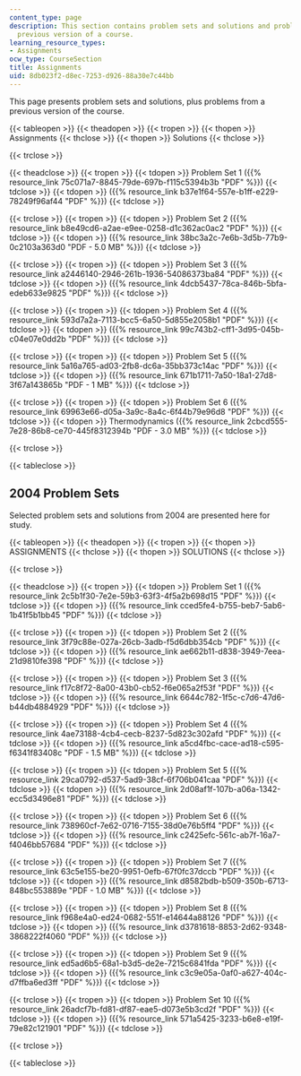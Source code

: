 ```yaml
---
content_type: page
description: This section contains problem sets and solutions and problems from the
  previous version of a course.
learning_resource_types:
- Assignments
ocw_type: CourseSection
title: Assignments
uid: 8db023f2-d8ec-7253-d926-88a30e7c44bb
---
```


This page presents problem sets and solutions, plus problems from a previous version of the course.

{{< tableopen >}}
{{< theadopen >}}
{{< tropen >}}
{{< thopen >}}
Assignments
{{< thclose >}}
{{< thopen >}}
Solutions
{{< thclose >}}

{{< trclose >}}

{{< theadclose >}}
{{< tropen >}}
{{< tdopen >}}
Problem Set 1 ({{% resource_link 75c071a7-8845-79de-697b-f115c5394b3b "PDF" %}})
{{< tdclose >}}
{{< tdopen >}}
({{% resource_link b37e1f64-557e-b1ff-e229-78249f96af44 "PDF" %}})
{{< tdclose >}}

{{< trclose >}}
{{< tropen >}}
{{< tdopen >}}
Problem Set 2 ({{% resource_link b8e49cd6-a2ae-e9ee-0258-d1c362ac0ac2 "PDF" %}})
{{< tdclose >}}
{{< tdopen >}}
({{% resource_link 38bc3a2c-7e6b-3d5b-77b9-0c2103a363d0 "PDF - 5.0 MB" %}})
{{< tdclose >}}

{{< trclose >}}
{{< tropen >}}
{{< tdopen >}}
Problem Set 3 ({{% resource_link a2446140-2946-261b-1936-54086373ba84 "PDF" %}})
{{< tdclose >}}
{{< tdopen >}}
({{% resource_link 4dcb5437-78ca-846b-5bfa-edeb633e9825 "PDF" %}})
{{< tdclose >}}

{{< trclose >}}
{{< tropen >}}
{{< tdopen >}}
Problem Set 4 ({{% resource_link 593d7a2a-7113-bcc5-6a50-5d855e2058b1 "PDF" %}})
{{< tdclose >}}
{{< tdopen >}}
({{% resource_link 99c743b2-cff1-3d95-045b-c04e07e0dd2b "PDF" %}})
{{< tdclose >}}

{{< trclose >}}
{{< tropen >}}
{{< tdopen >}}
Problem Set 5 ({{% resource_link 5a16a765-ad03-2fb8-dc6a-35bb373c14ac "PDF" %}})
{{< tdclose >}}
{{< tdopen >}}
({{% resource_link 671b1711-7a50-18a1-27d8-3f67a143865b "PDF - 1 MB" %}})
{{< tdclose >}}

{{< trclose >}}
{{< tropen >}}
{{< tdopen >}}
Problem Set 6 ({{% resource_link 69963e66-d05a-3a9c-8a4c-6f44b79e96d8 "PDF" %}})
{{< tdclose >}}
{{< tdopen >}}
Thermodynamics ({{% resource_link 2cbcd555-7e28-86b8-ce70-445f8312394b "PDF - 3.0 MB" %}})
{{< tdclose >}}

{{< trclose >}}

{{< tableclose >}}

2004 Problem Sets
-----------------

Selected problem sets and solutions from 2004 are presented here for study.

{{< tableopen >}}
{{< theadopen >}}
{{< tropen >}}
{{< thopen >}}
ASSIGNMENTS
{{< thclose >}}
{{< thopen >}}
SOLUTIONS
{{< thclose >}}

{{< trclose >}}

{{< theadclose >}}
{{< tropen >}}
{{< tdopen >}}
Problem Set 1 ({{% resource_link 2c5b1f30-7e2e-59b3-63f3-4f5a2b698d15 "PDF" %}})
{{< tdclose >}}
{{< tdopen >}}
({{% resource_link cced5fe4-b755-beb7-5ab6-1b41f5b1bb45 "PDF" %}})
{{< tdclose >}}

{{< trclose >}}
{{< tropen >}}
{{< tdopen >}}
Problem Set 2 ({{% resource_link 3f79c88e-027a-26cb-3adb-f5d6dbb354cb "PDF" %}})
{{< tdclose >}}
{{< tdopen >}}
({{% resource_link ae662b11-d838-3949-7eea-21d9810fe398 "PDF" %}})
{{< tdclose >}}

{{< trclose >}}
{{< tropen >}}
{{< tdopen >}}
Problem Set 3 ({{% resource_link f17c8f72-8a00-43b0-cb52-f6e065a2f53f "PDF" %}})
{{< tdclose >}}
{{< tdopen >}}
({{% resource_link 6644c782-1f5c-c7d6-47d6-b44db4884929 "PDF" %}})
{{< tdclose >}}

{{< trclose >}}
{{< tropen >}}
{{< tdopen >}}
Problem Set 4 ({{% resource_link 4ae73188-4cb4-cecb-8237-5d823c302afd "PDF" %}})
{{< tdclose >}}
{{< tdopen >}}
({{% resource_link a5cd4fbc-cace-ad18-c595-f6341f83408c "PDF - 1.5 MB" %}})
{{< tdclose >}}

{{< trclose >}}
{{< tropen >}}
{{< tdopen >}}
Problem Set 5 ({{% resource_link 29ca0792-d537-5ad9-38cf-6f706b041caa "PDF" %}})
{{< tdclose >}}
{{< tdopen >}}
({{% resource_link 2d08af1f-107b-a06a-1342-ecc5d3496e81 "PDF" %}})
{{< tdclose >}}

{{< trclose >}}
{{< tropen >}}
{{< tdopen >}}
Problem Set 6 ({{% resource_link 738960cf-7e62-0716-7155-38d0e76b5ff4 "PDF" %}})
{{< tdclose >}}
{{< tdopen >}}
({{% resource_link c2425efc-561c-ab7f-16a7-f4046bb57684 "PDF" %}})
{{< tdclose >}}

{{< trclose >}}
{{< tropen >}}
{{< tdopen >}}
Problem Set 7 ({{% resource_link 63c5e155-be20-9951-0efb-67f0fc37dccb "PDF" %}})
{{< tdclose >}}
{{< tdopen >}}
({{% resource_link d8582bdb-b509-350b-6713-848bc553889e "PDF - 1.0 MB" %}})
{{< tdclose >}}

{{< trclose >}}
{{< tropen >}}
{{< tdopen >}}
Problem Set 8 ({{% resource_link f968e4a0-ed24-0682-551f-e14644a88126 "PDF" %}})
{{< tdclose >}}
{{< tdopen >}}
({{% resource_link d3781618-8853-2d62-9348-3868222f4060 "PDF" %}})
{{< tdclose >}}

{{< trclose >}}
{{< tropen >}}
{{< tdopen >}}
Problem Set 9 ({{% resource_link ed5ad6b5-68a1-b3d5-de2e-7215c6841fda "PDF" %}})
{{< tdclose >}}
{{< tdopen >}}
({{% resource_link c3c9e05a-0af0-a627-404c-d7ffba6ed3ff "PDF" %}})
{{< tdclose >}}

{{< trclose >}}
{{< tropen >}}
{{< tdopen >}}
Problem Set 10 ({{% resource_link 26adcf7b-fd81-df87-eae5-d073e5b3cd2f "PDF" %}})
{{< tdclose >}}
{{< tdopen >}}
({{% resource_link 571a5425-3233-b6e8-e19f-79e82c121901 "PDF" %}})
{{< tdclose >}}

{{< trclose >}}

{{< tableclose >}}